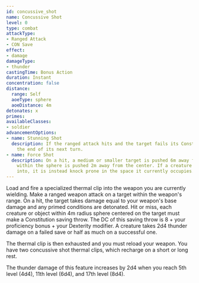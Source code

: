 ```yaml
---
id: concussive_shot
name: Concussive Shot
level: 0
type: combat
attackType:
- Ranged Attack
- CON Save
effect:
- damage
damageType:
- thunder
castingTime: Bonus Action
duration: Instant
concentration: false
distance:
  range: Self
  aoeType: sphere
  aoeDistance: 4m
detonates: x
primes: 
availableClasses:
- soldier
advancementOptions:
- name: Stunning Shot
  description: If the ranged attack hits and the target fails its Constitution saving throw, it becomes stunned until 
    the end of its next turn.
- name: Force Shot
  description: On a hit, a medium or smaller target is pushed 6m away from you. Each other medium or smaller creature 
    within the sphere is pushed 2m away from the center. If a creature can't occupy the next space it would be pushed 
    into, it is instead knock prone in the space it currently occupies.
---
```

Load and fire a specialized thermal clip into the weapon you are currently wielding. Make a ranged weapon attack on a 
target within the weapon's range. On a hit, the target takes damage equal to your weapon's base damage and any primed
conditions are detonated. Hit or miss, each creature or object within 4m radius sphere centered on the target must make 
a Constitution saving throw. The DC of this saving throw is 8 + your proficiency bonus + your Dexterity modifier. A creature
takes 2d4 thunder damage on a failed save or half as much on a successful one.

The thermal clip is then exhausted and you must reload your weapon. You have two concussive shot thermal clips, which 
recharge on a short or long rest.

The thunder damage of this feature increases by 2d4 when you reach 5th level (4d4), 11th level (6d4), and 17th level (8d4).
